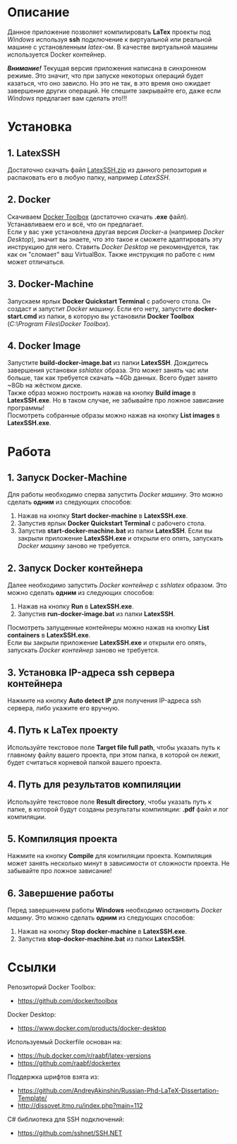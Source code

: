 # Описание
Данное приложение позволяет компилировать **LaTex** проекты под *Windows* используя **ssh** подключение к виртуальной или реальной машине с установленным *latex*-ом. В качестве виртуальной машины используется Docker контейнер.

***Внимание!*** Текущая версия приложения написана в синхронном режиме. Это значит, что при запуске некоторых операций будет казаться, что оно зависло. Но это не так, в это время оно ожидает завершение других операций. Не спешите закрывайте его, даже если *Windows* предлагает вам сделать это!!!

# Установка
## 1. LatexSSH
Достаточно скачать файл [LatexSSH.zip](https://github.com/AlexZabashta/Latex-Docker/blob/master/LatexSSH.zip?raw=true) из данного репозитория и распаковать его в любую папку, например *LatexSSH*.

## 2. Docker
Скачиваем [Docker Toolbox](https://github.com/docker/toolbox/releases) (достаточно скачать **.exe** файл). Устанавливаем его и всё, что он предлагает.  
Если у вас уже установлена другая версия *Docker*-а (например *Docker Desktop*), значит вы знаете, что это такое и сможете адаптировать эту инструкцию для него. Ставить *Docker Desktop* не рекомендуется, так как он "сломает" ваш VirtualBox. Также инструкция по работе с ним может отличаться.

## 3. Docker-Machine
Запускаем ярлык **Docker Quickstart Terminal** с рабочего стола. Он создаст и запустит *Docker машину*. Если его нету, запустите **docker-start.cmd** из папки, в которую вы установили **Docker Toolbox** (*C:\Program Files\Docker Toolbox*).

## 4. Docker Image
Запустите **build-docker-image.bat** из папки **LatexSSH**. Дождитесь завершения установки *sshlatex* образа. Это может занять час или больше, так как требуется скачать ~4Gb данных. Всего будет занято ~8Gb на жёстком диске.  
Также образ можно построить нажав на кнопку **Build image** в **LatexSSH.exe**. Но в таком случае, не забывайте про ложное зависание программы!  
Посмотреть собранные образы можно нажав на кнопку **List images** в **LatexSSH.exe**.

# Работа
## 1. Запуск Docker-Machine
Для работы необходимо сперва запустить *Docker машину*. Это можно сделать **одним** из следующих способов:
1. Нажав на кнопку **Start docker-machine** в **LatexSSH.exe**.
2. Запустив ярлык **Docker Quickstart Terminal** с рабочего стола.
3. Запустив **start-docker-machine.bat** из папки **LatexSSH**.
Если вы закрыли приложение **LatexSSH.exe** и открыли его опять, запускать *Docker машину* заново не требуется.

## 2. Запуск Docker контейнера
Далее необходимо запустить *Docker контейнер* с *sshlatex* образом. Это можно сделать **одним** из следующих способов:
1. Нажав на кнопку **Run** в **LatexSSH.exe**.
2. Запустив **run-docker-image.bat** из папки **LatexSSH**.

Посмотреть запущенные контейнеры можно нажав на кнопку **List containers** в **LatexSSH.exe**.  
Если вы закрыли приложение **LatexSSH.exe** и открыли его опять, запускать *Docker контейнер* заново не требуется.

## 3. Установка IP-адреса ssh сервера контейнера
Нажмите на кнопку **Auto detect IP** для получения IP-адреса ssh сервера, либо укажите его вручную.

## 4. Путь к LaTex проекту
Используйте текстовое поле **Target file full path**, чтобы указать путь к главному файлу вашего проекта, при этом папка, в которой он лежит, будет считаться корневой папкой вашего проекта.

## 4. Путь для результатов компиляции
Используйте текстовое поле **Result directory**, чтобы указать путь к папке, в которой будут созданы результаты компиляции: **.pdf** файл и лог компиляции.

## 5. Компиляция проекта
Нажмите на кнопку **Compile** для компиляции проекта. Компиляция может занять несколько минут в зависимости от сложности проекта. Не забывайте про ложное зависание!

## 6. Завершение работы
Перед завершением работы **Windows** необходимо остановить *Docker машину*. Это можно сделать **одним** из следующих способов:
1. Нажав на кнопку **Stop docker-machine** в **LatexSSH.exe**.
2. Запустив **stop-docker-machine.bat** из папки **LatexSSH**.


# Ссылки
Репозиторий Docker Toolbox:
* https://github.com/docker/toolbox

Docker Desktop:
* https://www.docker.com/products/docker-desktop

Используемый Dockerfile основан на:
* https://hub.docker.com/r/raabf/latex-versions
* https://github.com/raabf/dockertex

Поддержка шрифтов взята из:
* https://github.com/AndreyAkinshin/Russian-Phd-LaTeX-Dissertation-Template/
* http://dissovet.itmo.ru/index.php?main=112

C# библиотека для SSH подключений:
* https://github.com/sshnet/SSH.NET
